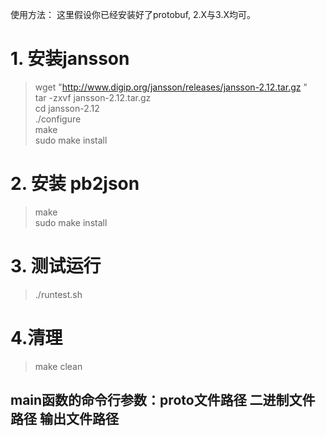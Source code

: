 使用方法：
这里假设你已经安装好了protobuf, 2.X与3.X均可。
# 1. 安装jansson
 >wget "http://www.digip.org/jansson/releases/jansson-2.12.tar.gz "  
 >tar -zxvf jansson-2.12.tar.gz  
 >cd jansson-2.12  
 >./configure  
 >make    
 >sudo make install  

# 2. 安装 pb2json
 >make   
 >sudo make install  

# 3. 测试运行
 >./runtest.sh

# 4.清理
 >make clean


## main函数的命令行参数：proto文件路径 二进制文件路径  输出文件路径

